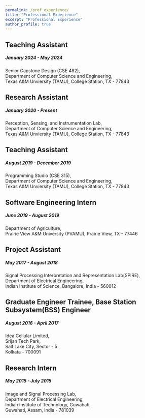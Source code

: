```yaml
---
permalink: /prof_experience/
title: "Professional Experience"
excerpt: "Professional Experience"
author_profile: true
---
```


Teaching Assistant
---
##### January 2024 - May 2024 <br/>
Senior Capstone Design (CSE 482),<br/>
Department of Computer Science and Engineering,<br/>
Texas A&M Unviersity (TAMU), College Station, TX - 77843

Research Assistant
---
##### January 2020 - Present <br/>
Perception, Sensing, and Instrumentation Lab,<br/>
Department of Computer Science and Engineering,<br/>
Texas A&M Unviersity (TAMU), College Station, TX - 77843

Teaching Assistant
---
##### August 2019 - December 2019 <br/>
Programming Studio (CSE 315),<br/>
Department of Computer Science and Engineering,<br/>
Texas A&M Unviersity (TAMU), College Station, TX - 77843

Software Engineering Intern
---
##### June 2019 - August 2019 <br/>
Department of Agriculture,<br/>
Prairie View A&M University (PVAMU), Prairie View, TX - 77446

Project Assistant
---
##### May 2017 - August 2018 <br/>
Signal Processing Interpretation and Representation Lab(SPIRE),<br/>
Department of Electrical Engineering,<br/>
Indian Institute of Science, Bangalore, India - 560012

Graduate Engineer Trainee, Base Station Subsystem(BSS) Engineer
---
##### August 2016 - April 2017 <br/>
Idea Cellular Limited,<br/>
Srijan Tech Park,<br/>
Salt Lake City, Sector - 5<br/>
Kolkata - 700091

Research Intern 
---
##### May 2015 - July 2015 <br/>
Image and Signal Processing Lab,<br/>
Department of Electrical Engineering,<br/>
Indian Institute of Technology, Guwahati,<br/>
Guwahati, Assam, India - 781039
